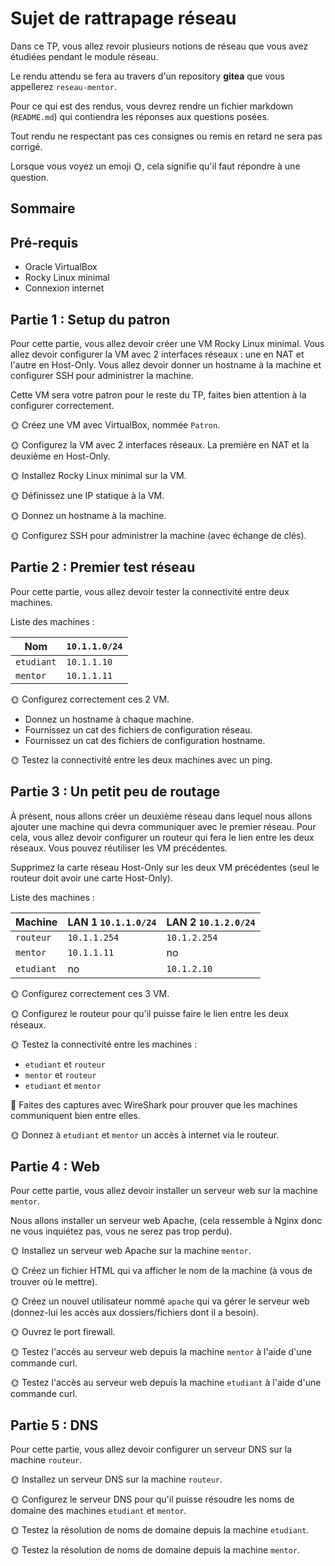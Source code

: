 # Sujet de rattrapage réseau

Dans ce TP, vous allez revoir plusieurs notions de réseau que vous avez étudiées pendant le module réseau.

Le rendu attendu se fera au travers d'un repository **gitea** que vous appellerez ```reseau-mentor```.

Pour ce qui est des rendus, vous devrez rendre un fichier markdown (```README.md```) qui contiendra les réponses aux questions posées.

Tout rendu ne respectant pas ces consignes ou remis en retard ne sera pas corrigé.

Lorsque vous voyez un emoji 🌞, cela signifie qu'il faut répondre à une question.

## Sommaire

## Pré-requis

- Oracle VirtualBox
- Rocky Linux minimal
- Connexion internet

## Partie 1 : Setup du patron

Pour cette partie, vous allez devoir créer une VM Rocky Linux minimal. Vous allez devoir configurer la VM avec 2 interfaces réseaux : une en NAT et l'autre en Host-Only. Vous allez devoir donner un hostname à la machine et configurer SSH pour administrer la machine.

Cette VM sera votre patron pour le reste du TP, faites bien attention à la configurer correctement.

🌞 Créez une VM avec VirtualBox, nommée ```Patron```.

🌞 Configurez la VM avec 2 interfaces réseaux. La première en NAT et la deuxième en Host-Only.

🌞 Installez Rocky Linux minimal sur la VM.

🌞 Définissez une IP statique à la VM.

🌞 Donnez un hostname à la machine.

🌞 Configurez SSH pour administrer la machine (avec échange de clés).

## Partie 2 : Premier test réseau

Pour cette partie, vous allez devoir tester la connectivité entre deux machines.

Liste des machines :

| Nom       | `10.1.1.0/24` |
| --------- | -------------- |
| `etudiant` | `10.1.1.10`    |
| `mentor`   | `10.1.1.11`    |

🌞 Configurez correctement ces 2 VM.
- Donnez un hostname à chaque machine.
- Fournissez un cat des fichiers de configuration réseau.
- Fournissez un cat des fichiers de configuration hostname.

🌞 Testez la connectivité entre les deux machines avec un ping.

## Partie 3 : Un petit peu de routage

À présent, nous allons créer un deuxième réseau dans lequel nous allons ajouter une machine qui devra communiquer avec le premier réseau. Pour cela, vous allez devoir configurer un routeur qui fera le lien entre les deux réseaux. Vous pouvez réutiliser les VM précédentes.

Supprimez la carte réseau Host-Only sur les deux VM précédentes (seul le routeur doit avoir une carte Host-Only).

Liste des machines :

| Machine  | LAN 1 `10.1.1.0/24` | LAN 2 `10.1.2.0/24` |
| -------- | ------------------- | ------------------- |
| `routeur` | `10.1.1.254`        | `10.1.2.254`        |
| `mentor`  | `10.1.1.11`         | no                  |
| `etudiant` | no                 | `10.1.2.10`         |

🌞 Configurez correctement ces 3 VM.

🌞 Configurez le routeur pour qu'il puisse faire le lien entre les deux réseaux.

🌞 Testez la connectivité entre les machines :
- `etudiant` et `routeur`
- `mentor` et `routeur`
- `etudiant` et `mentor`

🦈 Faites des captures avec WireShark pour prouver que les machines communiquent bien entre elles.

🌞 Donnez à `etudiant` et `mentor` un accès à internet via le routeur.

## Partie 4 : Web

Pour cette partie, vous allez devoir installer un serveur web sur la machine `mentor`.

Nous allons installer un serveur web Apache, (cela ressemble à Nginx donc ne vous inquiétez pas, vous ne serez pas trop perdu).

🌞 Installez un serveur web Apache sur la machine `mentor`.

🌞 Créez un fichier HTML qui va afficher le nom de la machine (à vous de trouver où le mettre).

🌞 Créez un nouvel utilisateur nommé `apache` qui va gérer le serveur web (donnez-lui les accès aux dossiers/fichiers dont il a besoin).

🌞 Ouvrez le port firewall.

🌞 Testez l'accès au serveur web depuis la machine `mentor` à l'aide d'une commande curl.

🌞 Testez l'accès au serveur web depuis la machine `etudiant` à l'aide d'une commande curl.

## Partie 5 : DNS

Pour cette partie, vous allez devoir configurer un serveur DNS sur la machine `routeur`.

🌞 Installez un serveur DNS sur la machine `routeur`.

🌞 Configurez le serveur DNS pour qu'il puisse résoudre les noms de domaine des machines `etudiant` et `mentor`.

🌞 Testez la résolution de noms de domaine depuis la machine `etudiant`.

🌞 Testez la résolution de noms de domaine depuis la machine `mentor`.
